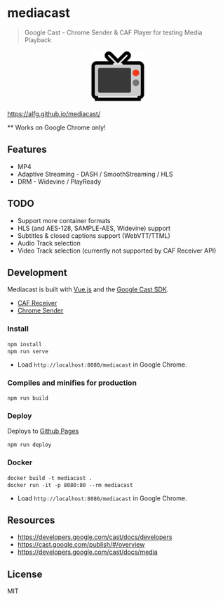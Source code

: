 # mediacast
> Google Cast - Chrome Sender & CAF Player for testing Media Playback

<p align="center"><img src="src/assets/tv.png"></img></p>

https://alfg.github.io/mediacast/

** Works on Google Chrome only!

## Features
* MP4
* Adaptive Streaming - DASH / SmoothStreaming / HLS
* DRM - Widevine / PlayReady

## TODO
* Support more container formats
* HLS (and AES-128, SAMPLE-AES, Widevine) support
* Subtitles & closed captions support (WebVTT/TTML)
* Audio Track selection
* Video Track selection (currently not supported by CAF Receiver API)

## Development
Mediacast is built with [Vue.js](https://vuejs.org) and the [Google Cast SDK](https://developers.google.com/cast/docs/developers).

* [CAF Receiver](https://developers.google.com/cast/docs/caf_receiver/)
* [Chrome Sender](https://developers.google.com/cast/docs/chrome_sender/)

### Install
```
npm install
npm run serve
```
* Load `http://localhost:8080/mediacast` in Google Chrome.

### Compiles and minifies for production
```
npm run build
```

### Deploy
Deploys to [Github Pages](https://pages.github.com/)
```
npm run deploy
```

### Docker
```
docker build -t mediacast .
docker run -it -p 8080:80 --rm mediacast
```

* Load `http://localhost:8080/mediacast` in Google Chrome.

## Resources
* https://developers.google.com/cast/docs/developers
* https://cast.google.com/publish/#/overview
* https://developers.google.com/cast/docs/media

## License
MIT
